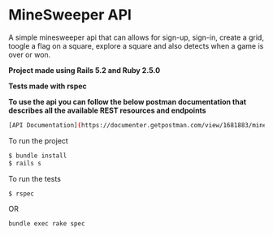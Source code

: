 # MineSweeper API

A simple minesweeper api that can allows for sign-up, sign-in, create a grid, toogle a flag on a square, explore a square and also detects when a game is over or won.

**Project made using Rails 5.2 and Ruby 2.5.0**

**Tests made with rspec**

**To use the api you can follow the below postman documentation that describes all the available REST resources and endpoints**

```sh
[API Documentation](https://documenter.getpostman.com/view/1681883/mines/RVuAA6Y1)
```

To run the project

```sh
$ bundle install
$ rails s
```

To run the tests

```sh
$ rspec
```

OR

```sh
bundle exec rake spec
```

